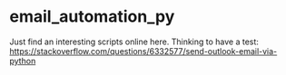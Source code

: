 # email_automation_py
Just find an interesting scripts online here. Thinking to have a test: https://stackoverflow.com/questions/6332577/send-outlook-email-via-python
